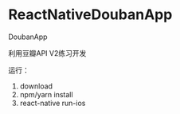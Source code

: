 # ReactNativeDoubanApp
DoubanApp

利用豆瓣API V2练习开发

运行：

1. download
2. npm/yarn install
3. react-native run-ios
